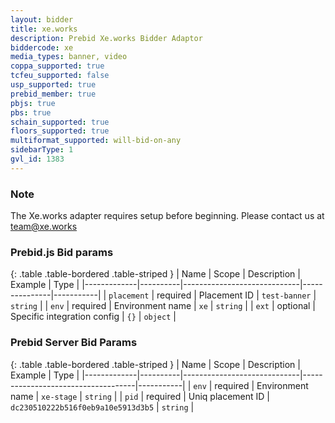 ```yaml
---
layout: bidder
title: xe.works
description: Prebid Xe.works Bidder Adaptor
biddercode: xe
media_types: banner, video
coppa_supported: true
tcfeu_supported: false
usp_supported: true
prebid_member: true
pbjs: true
pbs: true
schain_supported: true
floors_supported: true
multiformat_supported: will-bid-on-any
sidebarType: 1
gvl_id: 1383
---
```


### Note

The Xe.works adapter requires setup before beginning. Please contact us at <team@xe.works>

### Prebid.js Bid params

{: .table .table-bordered .table-striped }
| Name        | Scope    | Description                 | Example       | Type      |
|-------------|----------|-----------------------------|---------------|-----------|
| `placement` | required | Placement ID                | `test-banner` | `string`  |
| `env`       | required | Environment name            | `xe`          | `string`  |
| `ext`       | optional | Specific integration config | `{}`          | `object`  |

### Prebid Server Bid Params

{: .table .table-bordered .table-striped }
| Name        | Scope    | Description                 | Example                            | Type      |
|-------------|----------|-----------------------------|------------------------------------|-----------|
| `env`       | required | Environment name            | `xe-stage`                         | `string`  |
| `pid`       | required | Uniq placement ID           | `dc230510222b516f0eb9a10e5913d3b5` | `string`  |
